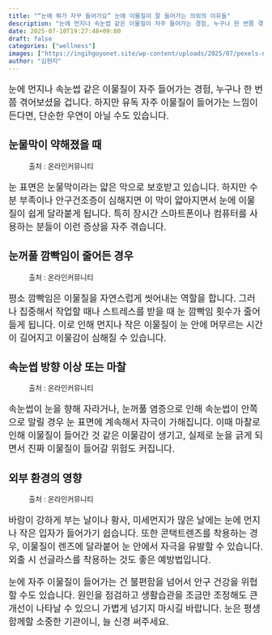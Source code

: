 ```yaml
---
title: "“눈에 뭐가 자꾸 들어가요” 눈에 이물질이 잘 들어가는 의외의 이유들"
description: "눈에 먼지나 속눈썹 같은 이물질이 자주 들어가는 경험, 누구나 한 번쯤 겪어보셨을 겁니다. 하지만 유독 자주 이물질이 들어가는 느낌이 든다면, 단순한 우연이 아닐 수도 있습니다."
date: 2025-07-10T19:27:48+09:00
draft: false
categories: ["wellness"]
images: ["https://ingihgoyonet.site/wp-content/uploads/2025/07/pexels-nomino-6654168-1024x683.jpg", "https://ingihgoyonet.site/wp-content/uploads/2025/07/pexels-dentrushtin-9855417-768x1024.jpg", "https://ingihgoyonet.site/wp-content/uploads/2025/07/pexels-israelzin-3724431-1024x674.jpg", "https://ingihgoyonet.site/wp-content/uploads/2025/07/pexels-micaasato-1058144-683x1024.jpg"]
author: "김현지"
---
```


<p style="font-size:18px">눈에 먼지나 속눈썹 같은 이물질이 자주 들어가는 경험, 누구나 한 번쯤 겪어보셨을 겁니다. 하지만 유독 자주 이물질이 들어가는 느낌이 든다면, 단순한 우연이 아닐 수도 있습니다.</p> <h2 >눈물막이 약해졌을 때</h2> <figure ><img src="https://ingihgoyonet.site/wp-content/uploads/2025/07/pexels-nomino-6654168-1024x683.jpg" alt="" style="aspect-ratio:16/9;object-fit:cover"/><figcaption >출처 : 온라인커뮤니티</figcaption></figure> <p style="font-size:18px">눈 표면은 눈물막이라는 얇은 막으로 보호받고 있습니다. 하지만 수분 부족이나 안구건조증이 심해지면 이 막이 얇아지면서 눈에 이물질이 쉽게 달라붙게 됩니다. 특히 장시간 스마트폰이나 컴퓨터를 사용하는 분들이 이런 증상을 자주 겪습니다.</p> <h2 >눈꺼풀 깜빡임이 줄어든 경우</h2> <figure ><img src="https://ingihgoyonet.site/wp-content/uploads/2025/07/pexels-dentrushtin-9855417-768x1024.jpg" alt="" style="aspect-ratio:16/9;object-fit:cover"/><figcaption >출처 : 온라인커뮤니티</figcaption></figure> <p style="font-size:18px">평소 깜빡임은 이물질을 자연스럽게 씻어내는 역할을 합니다. 그러나 집중해서 작업할 때나 스트레스를 받을 때 눈 깜빡임 횟수가 줄어들게 됩니다. 이로 인해 먼지나 작은 이물질이 눈 안에 머무르는 시간이 길어지고 이물감이 심해질 수 있습니다.</p> <h2 >속눈썹 방향 이상 또는 마찰</h2> <figure ><img src="https://ingihgoyonet.site/wp-content/uploads/2025/07/pexels-israelzin-3724431-1024x674.jpg" alt="" style="aspect-ratio:16/9;object-fit:cover"/><figcaption >출처 : 온라인커뮤니티</figcaption></figure> <p style="font-size:18px">속눈썹이 눈을 향해 자라거나, 눈꺼풀 염증으로 인해 속눈썹이 안쪽으로 말릴 경우 눈 표면에 계속해서 자극이 가해집니다. 이때 마찰로 인해 이물질이 들어간 것 같은 이물감이 생기고, 실제로 눈을 긁게 되면서 진짜 이물질이 들어갈 위험도 커집니다.</p> <h2 >외부 환경의 영향</h2> <figure ><img src="https://ingihgoyonet.site/wp-content/uploads/2025/07/pexels-micaasato-1058144-683x1024.jpg" alt="" style="aspect-ratio:16/9;object-fit:cover"/><figcaption >출처 : 온라인커뮤니티</figcaption></figure> <p style="font-size:18px">바람이 강하게 부는 날이나 황사, 미세먼지가 많은 날에는 눈에 먼지나 작은 입자가 들어가기 쉽습니다. 또한 콘택트렌즈를 착용하는 경우, 이물질이 렌즈에 달라붙어 눈 안에서 자극을 유발할 수 있습니다. 외출 시 선글라스를 착용하는 것도 좋은 예방법입니다.</p> <p style="font-size:18px">눈에 자주 이물질이 들어가는 건 불편함을 넘어서 안구 건강을 위협할 수도 있습니다. 원인을 점검하고 생활습관을 조금만 조정해도 큰 개선이 나타날 수 있으니 가볍게 넘기지 마시길 바랍니다. 눈은 평생 함께할 소중한 기관이니, 늘 신경 써주세요.</p>